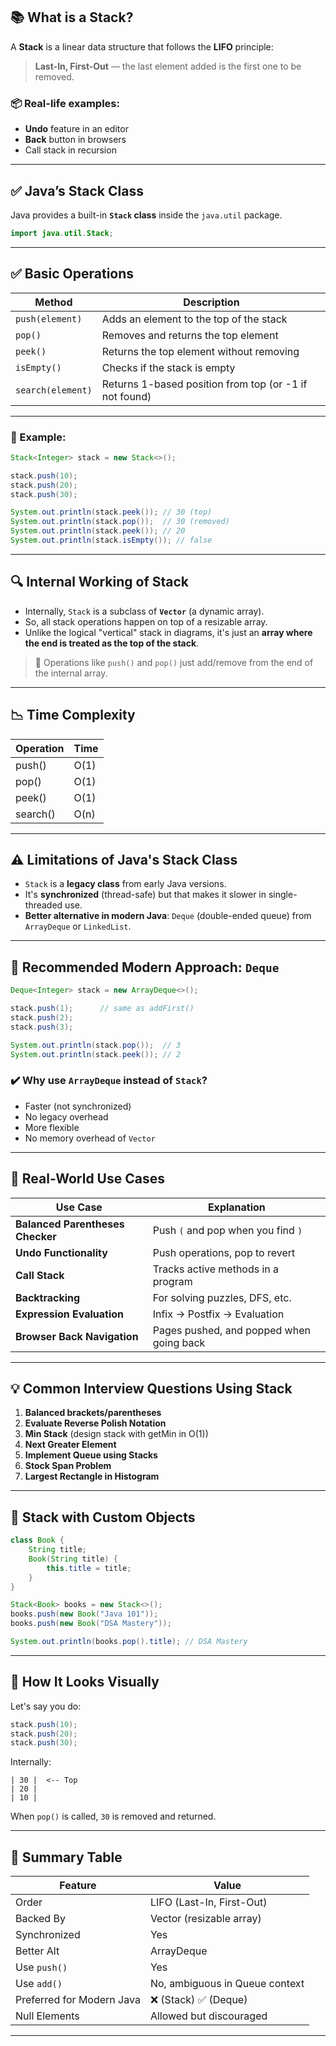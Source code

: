 ## 📚 What is a Stack?

A **Stack** is a linear data structure that follows the **LIFO** principle:
> **Last-In, First-Out** — the last element added is the first one to be removed.

### 📦 Real-life examples:
- **Undo** feature in an editor
- **Back** button in browsers
- Call stack in recursion

---

## ✅ Java’s Stack Class

Java provides a built-in **`Stack` class** inside the `java.util` package.

```java
import java.util.Stack;
```

---

## ✅ Basic Operations

| Method | Description |
|--------|-------------|
| `push(element)` | Adds an element to the top of the stack |
| `pop()` | Removes and returns the top element |
| `peek()` | Returns the top element without removing |
| `isEmpty()` | Checks if the stack is empty |
| `search(element)` | Returns 1-based position from top (or -1 if not found) |

---

### 📌 Example:

```java
Stack<Integer> stack = new Stack<>();

stack.push(10);
stack.push(20);
stack.push(30);

System.out.println(stack.peek()); // 30 (top)
System.out.println(stack.pop());  // 30 (removed)
System.out.println(stack.peek()); // 20
System.out.println(stack.isEmpty()); // false
```

---

## 🔍 Internal Working of Stack

- Internally, `Stack` is a subclass of **`Vector`** (a dynamic array).
- So, all stack operations happen on top of a resizable array.
- Unlike the logical "vertical" stack in diagrams, it's just an **array where the end is treated as the top of the stack**.

> 🎯 Operations like `push()` and `pop()` just add/remove from the end of the internal array.

---

## 📉 Time Complexity

| Operation | Time |
|-----------|------|
| push()    | O(1) |
| pop()     | O(1) |
| peek()    | O(1) |
| search()  | O(n) |

---

## ⚠️ Limitations of Java's Stack Class

- `Stack` is a **legacy class** from early Java versions.
- It's **synchronized** (thread-safe) but that makes it slower in single-threaded use.
- **Better alternative in modern Java**: `Deque` (double-ended queue) from `ArrayDeque` or `LinkedList`.

---

## 🚀 Recommended Modern Approach: `Deque`

```java
Deque<Integer> stack = new ArrayDeque<>();

stack.push(1);      // same as addFirst()
stack.push(2);
stack.push(3);

System.out.println(stack.pop());  // 3
System.out.println(stack.peek()); // 2
```

### ✔️ Why use `ArrayDeque` instead of `Stack`?
- Faster (not synchronized)
- No legacy overhead
- More flexible
- No memory overhead of `Vector`

---

## 🧠 Real-World Use Cases

| Use Case | Explanation |
|----------|-------------|
| **Balanced Parentheses Checker** | Push `(` and pop when you find `)` |
| **Undo Functionality** | Push operations, pop to revert |
| **Call Stack** | Tracks active methods in a program |
| **Backtracking** | For solving puzzles, DFS, etc. |
| **Expression Evaluation** | Infix → Postfix → Evaluation |
| **Browser Back Navigation** | Pages pushed, and popped when going back |

---

## 💡 Common Interview Questions Using Stack

1. **Balanced brackets/parentheses**
2. **Evaluate Reverse Polish Notation**
3. **Min Stack** (design stack with getMin in O(1))
4. **Next Greater Element**
5. **Implement Queue using Stacks**
6. **Stock Span Problem**
7. **Largest Rectangle in Histogram**

---

## 🧪 Stack with Custom Objects

```java
class Book {
    String title;
    Book(String title) {
        this.title = title;
    }
}

Stack<Book> books = new Stack<>();
books.push(new Book("Java 101"));
books.push(new Book("DSA Mastery"));

System.out.println(books.pop().title); // DSA Mastery
```

---

## 🔁 How It Looks Visually

Let's say you do:

```java
stack.push(10);
stack.push(20);
stack.push(30);
```

Internally:

```
| 30 |  <-- Top
| 20 |
| 10 |
```

When `pop()` is called, `30` is removed and returned.

---

## 🧾 Summary Table

| Feature | Value |
|--------|-------|
| Order | LIFO (Last-In, First-Out) |
| Backed By | Vector (resizable array) |
| Synchronized | Yes |
| Better Alt | ArrayDeque |
| Use `push()` | Yes |
| Use `add()` | No, ambiguous in Queue context |
| Preferred for Modern Java | ❌ (Stack) ✅ (Deque) |
| Null Elements | Allowed but discouraged |

---
